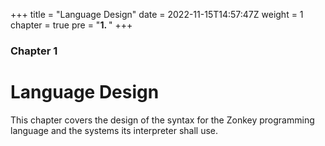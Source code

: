 +++
title = "Language Design"
date = 2022-11-15T14:57:47Z
weight = 1
chapter = true
pre = "<b>1. </b>"
+++

### Chapter 1

# Language Design

This chapter covers the design of the syntax for the Zonkey programming language and the systems its interpreter shall use.
